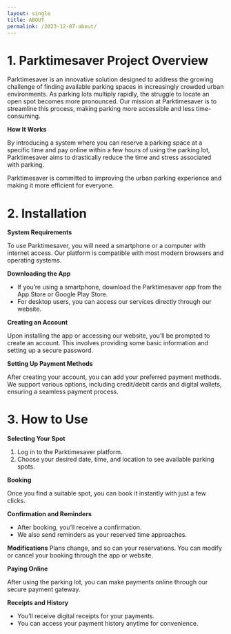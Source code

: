 ```yaml
---
layout: single
title: ABOUT
permalink: /2023-12-07-about/
---
```


# **1. Parktimesaver Project Overview**

 Parktimesaver is an innovative solution designed to address the growing challenge of finding available parking spaces in increasingly crowded urban environments. As parking lots multiply rapidly, the struggle to locate an open spot becomes more pronounced. Our mission at Parktimesaver is to streamline this process, making parking more accessible and less time-consuming.

 **How It Works**

 By introducing a system where you can reserve a parking space at a specific time and pay online within a few hours of using the parking lot, Parktimesaver aims to drastically reduce the time and stress associated with parking.

 Parktimesaver is committed to improving the urban parking experience and making it more efficient for everyone.


# **2. Installation**

 **System Requirements**

 To use Parktimesaver, you will need a smartphone or a computer with internet access. Our platform is compatible with most modern browsers and operating systems.

 **Downloading the App**
 - If you’re using a smartphone, download the Parktimesaver app from the App Store or Google Play Store.
 - For desktop users, you can access our services directly through our website.

 **Creating an Account**

 Upon installing the app or accessing our website, you’ll be prompted to create an account. This involves providing some basic information and setting up a secure password.

 **Setting Up Payment Methods**

 After creating your account, you can add your preferred payment methods. We support various options, including credit/debit cards and digital wallets, ensuring a seamless payment process.


# **3. How to Use**

 **Selecting Your Spot**
 1. Log in to the Parktimesaver platform.
 2. Choose your desired date, time, and location to see available parking spots.

 **Booking**

 Once you find a suitable spot, you can book it instantly with just a few clicks.

 **Confirmation and Reminders**
 - After booking, you’ll receive a confirmation.
 - We also send reminders as your reserved time approaches.

 **Modifications**
 Plans change, and so can your reservations. You can modify or cancel your booking through the app or website.

 **Paying Online**
 
 After using the parking lot, you can make payments online through our secure payment gateway.

 **Receipts and History**
 - You’ll receive digital receipts for your payments.
 - You can access your payment history anytime for convenience.